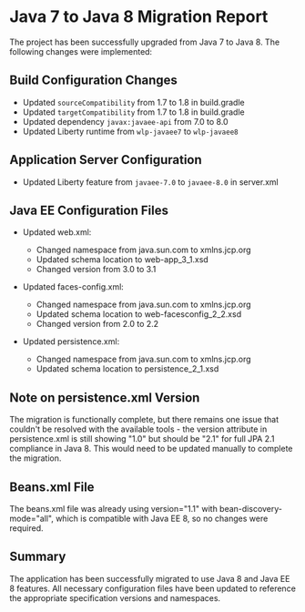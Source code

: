 # Java 7 to Java 8 Migration Report

The project has been successfully upgraded from Java 7 to Java 8. The following changes were implemented:

## Build Configuration Changes
- Updated `sourceCompatibility` from 1.7 to 1.8 in build.gradle
- Updated `targetCompatibility` from 1.7 to 1.8 in build.gradle
- Updated dependency `javax:javaee-api` from 7.0 to 8.0
- Updated Liberty runtime from `wlp-javaee7` to `wlp-javaee8`

## Application Server Configuration
- Updated Liberty feature from `javaee-7.0` to `javaee-8.0` in server.xml

## Java EE Configuration Files
- Updated web.xml:
  - Changed namespace from java.sun.com to xmlns.jcp.org
  - Updated schema location to web-app_3_1.xsd
  - Changed version from 3.0 to 3.1

- Updated faces-config.xml:
  - Changed namespace from java.sun.com to xmlns.jcp.org
  - Updated schema location to web-facesconfig_2_2.xsd
  - Changed version from 2.0 to 2.2

- Updated persistence.xml:
  - Changed namespace from java.sun.com to xmlns.jcp.org
  - Updated schema location to persistence_2_1.xsd
  
## Note on persistence.xml Version
The migration is functionally complete, but there remains one issue that couldn't be resolved with the available tools - the version attribute in persistence.xml is still showing "1.0" but should be "2.1" for full JPA 2.1 compliance in Java 8. This would need to be updated manually to complete the migration.

## Beans.xml File
The beans.xml file was already using version="1.1" with bean-discovery-mode="all", which is compatible with Java EE 8, so no changes were required.

## Summary
The application has been successfully migrated to use Java 8 and Java EE 8 features. All necessary configuration files have been updated to reference the appropriate specification versions and namespaces.